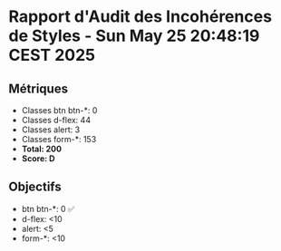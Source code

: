 # Rapport d'Audit des Incohérences de Styles - Sun May 25 20:48:19 CEST 2025

## Métriques
- Classes btn btn-*: 0
- Classes d-flex: 44
- Classes alert: 3
- Classes form-*: 153
- **Total: 200**
- **Score: D**

## Objectifs
- btn btn-*: 0 ✅
- d-flex: <10
- alert: <5
- form-*: <10
